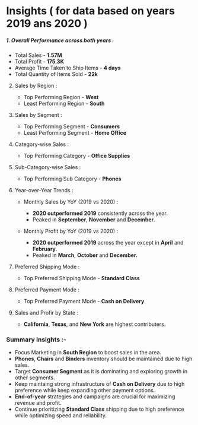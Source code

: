 # Insights ( for data based on years 2019 ans 2020 )

##### 1. Overall Performance across both years :
   - Total Sales - **1.57M**
   - Total Profit - **175.3K**
   - Average Time Taken to Ship Items - **4 days**
   - Total Quantity of Items Sold - **22k**

2. Sales by Region :
   - Top Performing Region - **West**
   - Least Performing Region - **South**

3. Sales by Segment :
   - Top Performing Segment - **Consumers**
   - Least Performing Segment - **Home Office**

4. Category-wise Sales :
   - Top Performing Category - **Office Supplies**

5. Sub-Category-wise Sales :
   - Top Performing Sub Category - **Phones**

6. Year-over-Year Trends :
   - Monthly Sales by YoY (2019 vs 2020) :
     
     - **2020 outperformed 2019** consistently across the year.
     - Peaked in **September**, **November** and **December.**
       
   - Monthly Profit by YoY (2019 vs 2020) :
     
     - **2020 outperformed 2019** across the year except in **April** and **February**.
     - Peaked in **March**, **October** and **December.**

7. Preferred Shipping Mode :
   - Top Preferred Shipping Mode - **Standard Class**

8. Preferred Payment Mode :
   - Top Preferred Payment Mode - **Cash on Delivery**

9. Sales and Profir by State :
    - **California**, **Texas**, and **New York** are highest contributers.

### Summary Insights :-
- Focus Marketing in **South Region** to boost sales in the area.
- **Phones**, **Chairs** and **Binders** inventory should be maintained due to high sales.
- Target **Consumer Segment** as it is dominating and exploring growth in other segments.
- Keep maintaing strong infrastructure of **Cash on Delivery** due to high preference while keep expanding other payment options.
- **End-of-year** strategies and campaigns are crucial for maximizing revenue and profit.
- Continue prioritizing **Standard Class** shipping due to high preference while optimizing speed and reliability.





